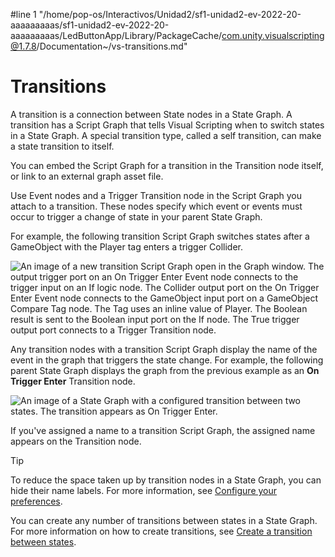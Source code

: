 #line 1 "/home/pop-os/Interactivos/Unidad2/sf1-unidad2-ev-2022-20-aaaaaaaaas/sf1-unidad2-ev-2022-20-aaaaaaaaas/LedButtonApp/Library/PackageCache/com.unity.visualscripting@1.7.8/Documentation~/vs-transitions.md"
# Transitions

A transition is a connection between State nodes in a State Graph. A transition has a Script Graph that tells Visual Scripting when to switch states in a State Graph. A special transition type, called a self transition, can make a state transition to itself.

You can embed the Script Graph for a transition in the Transition node itself, or link to an external graph asset file. 

Use Event nodes and a Trigger Transition node in the Script Graph you attach to a transition. These nodes specify which event or events must occur to trigger a change of state in your parent State Graph. 

For example, the following transition Script Graph switches states after a GameObject with the Player tag enters a trigger Collider. 

![An image of a new transition Script Graph open in the Graph window. The output trigger port on an On Trigger Enter Event node connects to the trigger input on an If logic node. The Collider output port on the On Trigger Enter Event node connects to the GameObject input port on a GameObject Compare Tag node. The Tag uses an inline value of Player. The Boolean result is sent to the Boolean input port on the If node. The True trigger output port connects to a Trigger Transition node.](images/vs-state-graphs-transition-trigger-transition.png)

Any transition nodes with a transition Script Graph display the name of the event in the graph that triggers the state change. For example, the following parent State Graph displays the graph from the previous example as an **On Trigger Enter** Transition node. 

![An image of a State Graph with a configured transition between two states. The transition appears as On Trigger Enter.](images/vs-state-graphs-transition-node-w-transition.png)

If you've assigned a name to a transition Script Graph, the assigned name appears on the Transition node. 

> [!TIP]
> To reduce the space taken up by transition nodes in a State Graph, you can hide their name labels. For more information, see [Configure your preferences](vs-set-preferences.md#state-graphs-preferences).

You can create any number of transitions between states in a State Graph. For more information on how to create transitions, see [Create a transition between states](vs-creating-transition.md).
